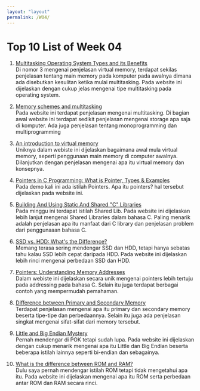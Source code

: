 ```yaml
---
layout: "layout"
permalink: /W04/
---
```


# Top 10 List of Week 04

1. [Multitasking Operating System Types and its Benefits](https://medium.com/@rmsrn.85/multitasking-operating-system-types-and-its-benefits-deb1211c1643)<br>
Di nomor 3 mengenai penjelasan virtual memory, terdapat sekilas penjelasan tentang main memory pada komputer pada awalnya dimana ada disebutkan kesulitan ketika mulai multitasking. Pada website ini dijelaskan dengan cukup jelas mengenai tipe multitasking pada operating system.

2. [Memory schemes and multitasking](https://heyrick.eu/assembler/memmult.html)<br>
Pada website ini terdapat penjelasan mengenai multitasking. Di bagian awal website ini terdapat sedikit penjelasan mengenai storage apa saja di komputer. Ada juga penjelasan tentang monoprogramming dan multiprogramming

3. [An introduction to virtual memory](https://www.internalpointers.com/post/introduction-virtual-memory)<br>
Uniknya dalam webiste ini dijelaskan bagaimana awal mula virtual memory, seperti penggunaan main memory di computer awalnya. Dilanjutkan dengan penjelasan mengenai apa itu virtual memory dan konsepnya.

4. [Pointers in C Programming: What is Pointer, Types & Examples](https://www.guru99.com/c-pointers.html)<br>
Pada demo kali ini ada istilah Pointers. Apa itu pointers? hal tersebut dijelaskan pada website ini.

5. [Building And Using Static And Shared "C" Libraries](https://docencia.ac.upc.edu/FIB/USO/Bibliografia/unix-c-libraries.html)<br>
Pada minggu ini terdapat istilah Shared Lib. Pada website ini dijelaskan lebih lanjut mengenai Shared Libraries dalam bahasa C. Paling menarik adalah penjelasan apa itu manfaat dari C library dan penjelasan problem dari penggunaaan bahasa C.

6. [SSD vs. HDD: What's the Difference?](https://www.pcmag.com/news/ssd-vs-hdd-whats-the-difference)<br>
Memang terasa sering mendengar SSD dan HDD, tetapi hanya sebatas tahu kalau SSD lebih cepat daripada HDD. Pada website ini dijelaskan lebih rinci mengenai perbedaan SSD dan HDD.

7. [Pointers: Understanding Memory Addresses](https://computer.howstuffworks.com/c23.htm)<br>
Dalam webiste ini dijelaskan secara unik mengenai pointers lebih tertuju pada addressing pada bahasa C. Selain itu juga terdapat berbagai contoh yang mempermudah pemahaman.

8. [Difference between Primary and Secondary Memory ](https://www.guru99.com/primary-vs-secondary-memory.html)<br>
Terdapat penjelasan mengenai apa itu primary dan secondary memory beserta tipe-tipe dan perbedaannya. Selain itu juga ada penjelasan singkat mengenai sifat-sifat dari memory tersebut.

9. [Little and Big Endian Mystery](https://www.geeksforgeeks.org/little-and-big-endian-mystery/)<br>
Pernah mendengar di POK tetapi sudah lupa. Pada website ini dijelaskan dengan cukup menarik mengenai apa itu Little dan Big Endian beserta beberapa istilah lainnya seperti bi-endian dan sebagainya.

10. [What is the difference between ROM and RAM?](https://www.computerhope.com/issues/ch001361.htm)<br>
Dulu saya pernah mendengar istilah ROM tetapi tidak mengetahui apa itu. Pada website ini dijelaskan mengenai apa itu ROM serta perbedaan antar ROM dan RAM secara rinci.
